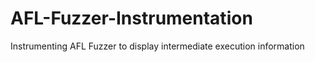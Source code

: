 # AFL-Fuzzer-Instrumentation
Instrumenting AFL Fuzzer to display intermediate execution information
